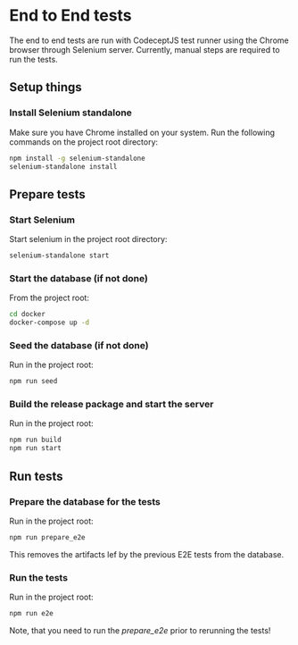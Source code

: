# End to End tests #

The end to end tests are run with CodeceptJS test runner using the 
Chrome browser through Selenium server. Currently, manual steps are required
to run the tests.

## Setup things ##

### Install Selenium standalone ###

Make sure you have Chrome installed on your system. 
Run the following commands on the project root directory:

```bash
npm install -g selenium-standalone
selenium-standalone install
```


## Prepare tests ##

### Start Selenium ###

Start selenium in the project root directory:
```bash
selenium-standalone start
```

### Start the database (if not done) ###

From the project root:
```bash
cd docker
docker-compose up -d
```

### Seed the database (if not done) ###

Run in the project root:
```bash
npm run seed
```

### Build the release package and start the server ###

Run in the project root:
```bash
npm run build
npm run start
```

## Run tests ##

### Prepare the database for the tests ###

Run in the project root:
```bash
npm run prepare_e2e
```

This removes the artifacts lef by the previous E2E tests from the database.

### Run the tests ###

Run in the project root:
```bash
npm run e2e
```

Note, that you need to run the *prepare_e2e* prior to rerunning the tests!

